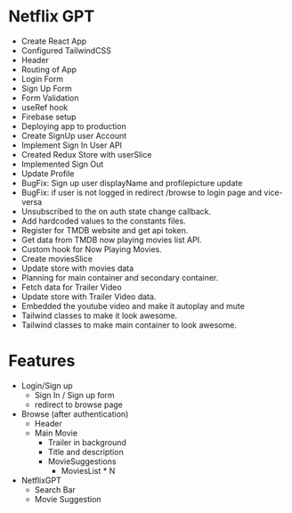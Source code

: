 # Netflix GPT
 - Create React App
 - Configured TailwindCSS
 - Header
 - Routing of App
 - Login Form
 - Sign Up Form
 - Form Validation
 - useRef hook
 - Firebase setup
 - Deploying app to production
 - Create SignUp user Account
 - Implement Sign In User API
 - Created Redux Store with userSlice
 - Implemented Sign Out
 - Update Profile
 - BugFix: Sign up user displayName and profilepicture update
 - BugFix: if user is not logged in redirect /browse to login page and vice-versa
 - Unsubscribed to the on auth state change callback.
 - Add hardcoded values to the constants files.
 - Register for TMDB website and get api token.
 - Get data from TMDB now playing movies list API.
 - Custom hook for Now Playing Movies.
 - Create moviesSlice
 - Update store with movies data
 - Planning for main container and secondary container.
 - Fetch data for Trailer Video
 - Update store with Trailer Video data.
 - Embedded the youtube video and make it autoplay and mute
 - Tailwind classes to make it look awesome.
 - Tailwind classes to make main container to look awesome.

 # Features
  - Login/Sign up
    - Sign In / Sign up form
    - redirect to browse page
  - Browse (after authentication)
    - Header
    - Main Movie
      - Trailer in background
      - Title and description
      - MovieSuggestions
        - MoviesList * N
  - NetflixGPT
    - Search Bar
    - Movie Suggestion
